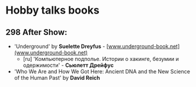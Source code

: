 # Hobby talks books

## 298 After Show:
- 'Underground' by **Suelette Dreyfus** - [www.underground-book.net](www.underground-book.net)
    - [ru] 'Компьютерное подполье. Истории о хакинге, безумии и одержимости' - **Сьюлетт Дрейфус**
- 'Who We Are and How We Got Here: Ancient DNA and the New Science of the Human Past' by **David Reich**

